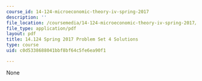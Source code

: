 ```yaml
---
course_id: 14-124-microeconomic-theory-iv-spring-2017
description: ''
file_location: /coursemedia/14-124-microeconomic-theory-iv-spring-2017/c0d5338688041bbf8bf64c5fe6ea90f1_MIT14_124S17_Pset4_sol.pdf
file_type: application/pdf
layout: pdf
title: 14.124 Spring 2017 Problem Set 4 Solutions
type: course
uid: c0d5338688041bbf8bf64c5fe6ea90f1

---
```

None